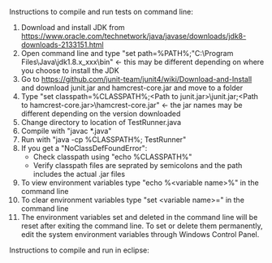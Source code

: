 
Instructions to compile and run tests on command line:

1. Download and install JDK from https://www.oracle.com/technetwork/java/javase/downloads/jdk8-downloads-2133151.html
2. Open command line and type "set path=%PATH%;"C:\Program Files\Java\jdk1.8.x_xxx\bin" <- this may be different depending on where you choose to install the JDK
3. Go to https://github.com/junit-team/junit4/wiki/Download-and-Install and download junit.jar and hamcrest-core.jar and move to a folder
4. Type "set classpath=%CLASSPATH%;\<Path to junit.jar>\junit.jar;\<Path to hamcrest-core.jar>\hamcrest-core.jar" <- the jar names may be different depending on the version downloaded
4. Change directory to location of TestRunner.java
5. Compile with "javac *.java"
6. Run with "java -cp %CLASSPATH%; TestRunner"
7. If you get a "NoClassDefFoundError":
    - Check classpath using "echo %CLASSPATH%"
    - Verify classpath files are seprated by semicolons and the path includes the actual .jar files
8. To view environment variables type "echo %\<variable name>%" in the command line
9. To clear environment variables type "set \<variable name>=" in the command line
10. The environment variables set and deleted in the command line will be reset after exiting the command line. To set or delete them permanently, edit the system environment variables through Windows Control Panel.


Instructions to compile and run in eclipse:
